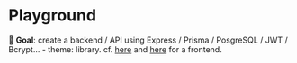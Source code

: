 # Playground

🎯 **Goal**: create a backend / API using Express / Prisma / PosgreSQL / JWT / Bcrypt... - theme: library.
cf. [here](https://github.com/XavierCoulon/Playground_frontend_from_scratch) and [here](https://github.com/XavierCoulon/Playground_NextJS.git) for a frontend.

